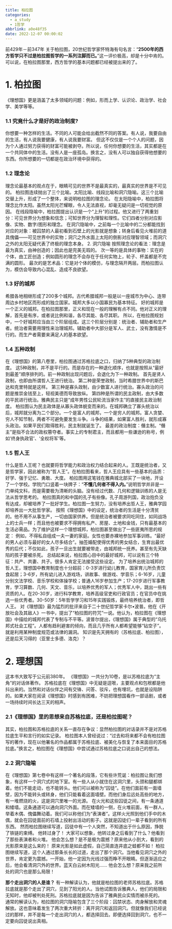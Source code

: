 ```yaml
---
title: 柏拉图
categories:
  - a_study
  - 1哲学
abbrlink: a0e48f35
date: 2022-12-07 00:00:02
---
```


前429年－前347年
关于柏拉图，20世纪哲学家怀特海有句名言：“**2500年的西方哲学只不过是柏拉图哲学的一系列注脚而已。**”这一评价极高，却是十分中肯的。可以说，在柏拉图那里，西方哲学的基本问题都已经被提出来的了。

<!-- more -->

# 1. 柏拉图
《理想国》更是涵盖了太多领域的问题：例如，形而上学、认识论、政治学、社会学、美学等等。
### 1.1 究竟什么才是好的政治制度?
你想要一种怎样的生活。不同的人可能会给出截然不同的答案。有人说，我要自由的生活，有人说我要健康，有人说我要财富。
但这不仅仅是一个个人的问题，因为个人通过努力获得的财富可能被剥夺。所以说，任何你想要的生活，其实都是在一个共同体中的生活。没有人是一座孤岛。换言之，没有人可以独自获得他想要的东西。你所想要的一切都是在政治环境中获得的。
### 1.2 理念论
理念论最基本的观点在于，眼睛可见的世界不是最真实的，最真实的世界是不可见的。
柏拉图连续抛出了三个比喻。太阳比喻、线段比喻和洞穴隐喻。这三个比喻交替上升，形成了一个整体，来说明柏拉图的理念论。
在太阳隐喻中，柏拉图将理念比作太阳。虽然太阳光芒耀眼，令人无法直视，却毫无疑问是一切视觉的原因。
在线段隐喻中，柏拉图提出认识是一个“上升”的过程。他又进行了两重划分：可见世界分为想象和信念；可知世界分为理智和理性。它们四者分别对应影像、实物、数字/图形和理念。
在洞穴隐喻中，之前每一个比喻中的二分都能找到对应的对象：被囚禁的人最初看到石壁上的光影就是想象；转身后看见火堆前的道具傀儡——可见世界中的实物；洞穴之外水面上太阳的倒影对应理智领域；而洞穴之外的太阳无疑代表了终极的理念本身。 2. 洞穴隐喻
按照理念论的看法：理念是最为真实，由神创造的；因此也是完美无瑕的。
次一等的是具体的事物：实在的个体，由工匠创造；例如圆形的理念不会存在于任何实物上，轮子、杯盖都是不完满的圆形。
最次的是艺术品：它是对个体的模仿，与理念隔开两层。而柏拉图认为，模仿会导致内心混乱、造成不良欲望。
### 1.3 好的城邦
希腊各地相继形成了200多个城邦。古代希腊城邦一般是以一座城市为中心、连带周边乡村地区而形成的独立国家。城邦大多以小国寡民为基本特征。
好的城邦是一个正义的城邦。在柏拉图那里，正义和现在一般的理解有点不同。他对正义的理解，首先是有序，或者说比例和谐，各尽其能、各尽其职。
所以，在柏拉图规划中，一个好城邦应当由三个阶层组成。这三个阶层分别是：统治者、辅助者和生产者。统治者需要用理性来治理城邦。辅助者中大部分是军人、武士，没有激情是不行的。而生产者需要来满足人的基本欲望。
### 1.4 五种政制
在《理想国》的第八卷里，柏拉图通过苏格拉底之口，归纳了5种典型的政治制度。
这5种政制，并不是平行的。而是存在的一种退化顺序，也就是按照从“最好到最差”顺序排列的。前一种政制出现问题后，会退化为下一种政制。
首先是贤人政制，也即由所谓哲人王进行统治。
第二种是荣誉政制，当时希腊世界中的斯巴达和克里特就是这样。
第三种是寡头政制，由少数富人进行统治。寡头政治的问题是推崇金钱至上，轻视美德而导致放纵。
第四种是所谓的民主政制，由大多数的平民进行统治。雅典民主只是“成年男性公民轮流当家作主”的直接民主政治制度。
柏拉图认为民主政体是从寡头政体蜕变而来的。在城邦确立了寡头统治以后，城邦就分离为二个部分。一个是富人的城邦，一个是穷人的城邦。富人贪婪、穷人不知节制，两者不可避免要发生斗争。斗争的结果，如果富人胜利，就形成寡头政治。如果平民们取得胜利，民主制就诞生了。
最差的政治制度：僭主制。“僭主”是指不合法的政权篡夺者。事实上的专制君主，而且都用一些谦逊的称号，例如‘终身执政官’、‘全权将军’等。
### 1.5 哲人王
什么是哲人王呢？也就要将哲学能力和政治权力结合起来的人。王既是统治者，又是哲学家，因此被称为“哲人王”。在柏拉图看来，哲人王应具有一些基本的品质：好学、强于记忆、勇敢、大度。
柏拉图用这笔钱在雅典城北部买了一块地，开设了一个学校。学院门口竖着一块牌子：“**不懂几何者不得入内。**”说明哲学并非是一门单纯文科，而是需要极为清晰的头脑。没有经过代数、几何和逻辑训练的人是无法从哲学思考的。
柏拉图真的和中国的孔子有些像。孔子周游列国，政治抱负没有达成，却被培养了一批好学生。柏拉图一生努力，没有培养出哲人王，雅典学园却培养出一大批哲学家。
按照《理想国》中的设定，统治者的生活是十分清贫的。他不用不从事生产，一切由国家供养。但是统治者被要求同吃同住，如同战场上的士兵一样；而且他也被要求不得拥有私产、房屋、土地和金钱，只有最基本的生活必需品。为了维护这样一个理想城邦，柏拉图甚至做出了一些匪夷所思的规定：
例如，不得私自组成一夫一妻的家庭。女性也要赤裸地参加军事训练。“最好的男人必须与最好的女人尽多结合”。抽签婚配使得优秀的男女结合，生育出最优秀的后代；不仅如此，孩子一旦出生就要被带走，由城邦统一抚养。甚至有先天缺陷的孩子要被杀死。
总结起来说，柏拉图心目中的最好城邦，可以说有三个特征：共产、共妻、共子。很多人肯定无法接受这些设定。
为了培养出统治城邦的哲人王，理想国中教育制度也十分超前：0-3岁进行幼儿教育，国家育儿所负责饮食起居；3-6岁，所有幼儿进入游戏场，讲故事、做游戏、学音乐；6-16岁，儿童分别文法学校、音乐学校和体操学校；普通人16岁参加生产；17-20岁进行军事教育，学习算数、几何、天文、音乐，以培养优秀的军人；优秀军人中，跳出一些有资质的人。在20-30岁，进行科学教育，培养高级官吏和行政官员；在官员中在挑选一些优秀者。30-50岁：5年哲学学习和15年实践锻炼，最终培养统治者，即哲人王。
对《理想国》最为猛烈的批评来自于二十世纪哲学家卡尔•波普。他在《开放社会及其敌人》一书中，提出了“柏拉图的符咒”一说。他认为，柏拉图在《理想国》中描绘的城邦代表了专制与不平等。波普尔提出，《理想国》属于典型的“乌托邦式社会工程”。人都有趋利避害的倾向，而且几乎所有人都希望能够“钻空子”。就是利用某种制度规范或法律的漏洞。
知识是先天拥有的（苏格拉底、柏拉图），还是后天习得的（亚里士多德、洛克）？



# 2. 理想国

这本书大致写于公元前380年。
《理想国》一共分为10卷，是以苏格拉底为“主角”的对话体著作。
苏格拉底在《理想国》中无疑是逗哏，主要观点和包袱都是他抖出来的。当然和对话伙伴之间有交锋、问答、驳斥，也有埋坑，也就是设陷阱的。如果大家在阅读《理想国》时感到有困难，不妨把理想国看作一部话剧，或者一场持续时间长达三天的相声。
### 2.1《理想国》里的思想来自苏格拉底，还是柏拉图呢？
其实，柏拉图和苏格拉底的关系一直存在争议：显然柏拉图的对话录并不是对苏格拉底生平和言行的如实记录。
柏拉图本人曾经说过：“过去和将来都不会有柏拉图写的著作，现在以他署名的作品都属于苏格拉底、被美化与恢复了本来面目的苏格拉底。”换言之，柏拉图在《理想国》中尝试通过苏格拉底之口说出自己的想法。

### 2.2 洞穴隐喻
在《理想国》第七卷中有这样一个著名的段落，它有些许荒诞：柏拉图让我们想象，有这样一个洞穴式的地下室。有一些人从小就住在这洞穴里，头颈和腿都绑着。他们不能走动，也不能转头。他们可以被称为“囚徒”。在他们面前有一面墙壁，因为不能转头或转身，他们只能看着这面墙壁。而他们身后远处高些的地方，有一堆燃烧的火，这是洞穴里唯一的光源。
在火光和这些囚徒之间，有一条通道和矮墙。这条通道可以通向洞穴外面。而在矮墙的一侧，在火堆前面，有一群人，举着木偶、傀儡舞动着。我们可以称他们为“表演者”。这样火光照到他们手中的木偶，就会在囚徒面前的石墙上投射出活动的影子。这就是囚徒们一辈子看到的所有东西。
然而柏拉图继续写道，囚徒中有一个人突然，不知道出于什么原因，挣脱了铁链的束缚。
他转过身了！
大家可以想象，他转过身之后看到了什么？他看到了那些表演者和火堆。
他会怎么想？是不是极为震撼？原来他从小到大，看到的光影原来是这么来的！
原来光影是如此虚假，自己简直连井底之蛙都不如！
柏拉图继续写道，这个人通过那条长长的过道，走出了那个洞穴。当他看见洞穴之外的世界，肯定更为震撼。一开始，他一定因为光线过强而睁不开眼睛。但逐渐适应之后，他会看清洞穴外的世界。蓝天白云树木阳光……
他会怎么想？原来我之前所处的洞穴也是那么局限！

**那个走出洞穴的人是谁？**
有一种解读认为，他就是柏拉图的老师苏格拉底。苏格拉底就是那个走出了洞穴，见到了阳光的人。当他试图告诉雅典人，他们的局限和无知时，他却被判处死刑。苏格拉底就是因为告诉了雅典民众实情而被杀死的。
通常的解读认为，柏拉图的洞穴隐喻包含了三个阶段：囚禁状态、肉身解放和灵魂解放。这也意味着发生了两次重大转折：离开洞穴和返回洞穴。但就像我们已经说过的那样，并不是每一个走出洞穴的人，都选择回去。即便选择回到洞穴，也不一定要向囚徒说出真相。